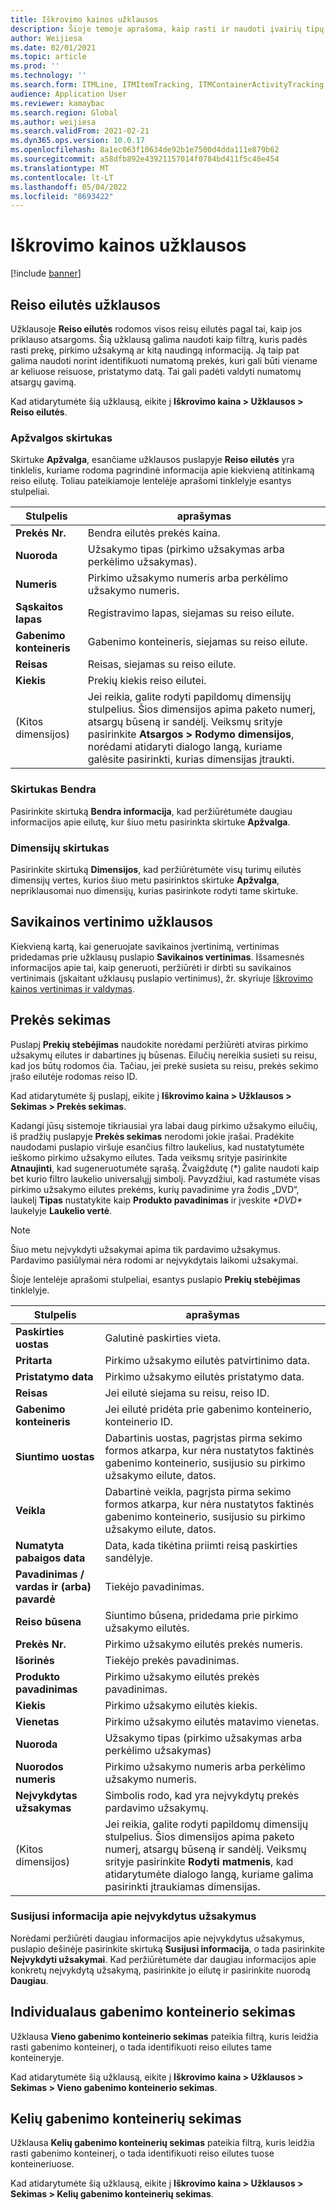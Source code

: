```yaml
---
title: Iškrovimo kainos užklausos
description: Šioje temoje aprašoma, kaip rasti ir naudoti įvairių tipų iškrovimo kainos modulio užklausas.
author: Weijiesa
ms.date: 02/01/2021
ms.topic: article
ms.prod: ''
ms.technology: ''
ms.search.form: ITMLine, ITMItemTracking, ITMContainerActivityTracking, ITMContainerTracking
audience: Application User
ms.reviewer: kamaybac
ms.search.region: Global
ms.author: weijiesa
ms.search.validFrom: 2021-02-21
ms.dyn365.ops.version: 10.0.17
ms.openlocfilehash: 8a1ec063f10634de92b1e7500d4dda111e879b62
ms.sourcegitcommit: a58dfb892e43921157014f0784bd411f5c40e454
ms.translationtype: MT
ms.contentlocale: lt-LT
ms.lasthandoff: 05/04/2022
ms.locfileid: "8693422"
---
```

# <a name="landed-cost-inquiries"></a>Iškrovimo kainos užklausos

[!include [banner](../../includes/banner.md)]

## <a name="voyage-line-inquiries"></a>Reiso eilutės užklausos

Užklausoje **Reiso eilutės** rodomos visos reisų eilutės pagal tai, kaip jos priklauso atsargoms. Šią užklausą galima naudoti kaip filtrą, kuris padės rasti prekę, pirkimo užsakymą ar kitą naudingą informaciją. Ją taip pat galima naudoti norint identifikuoti numatomą prekės, kuri gali būti viename ar keliuose reisuose, pristatymo datą. Tai gali padėti valdyti numatomų atsargų gavimą.

Kad atidarytumėte šią užklausą, eikite į **Iškrovimo kaina \> Užklausos \> Reiso eilutės**.

### <a name="overview-tab"></a>Apžvalgos skirtukas

Skirtuke **Apžvalga**, esančiame užklausos puslapyje **Reiso eilutės** yra tinklelis, kuriame rodoma pagrindinė informacija apie kiekvieną atitinkamą reiso eilutę. Toliau pateikiamoje lentelėje aprašomi tinklelyje esantys stulpeliai.

| Stulpelis | aprašymas |
|---|---|
| **Prekės Nr.** | Bendra eilutės prekės kaina. |
| **Nuoroda** | Užsakymo tipas (pirkimo užsakymas arba perkėlimo užsakymas). |
| **Numeris** | Pirkimo užsakymo numeris arba perkėlimo užsakymo numeris. |
| **Sąskaitos lapas** | Registravimo lapas, siejamas su reiso eilute. |
| **Gabenimo konteineris** | Gabenimo konteineris, siejamas su reiso eilute. |
| **Reisas** | Reisas, siejamas su reiso eilute. |
| **Kiekis** | Prekių kiekis reiso eilutei. |
| (Kitos dimensijos) | Jei reikia, galite rodyti papildomų dimensijų stulpelius. Šios dimensijos apima paketo numerį, atsargų būseną ir sandėlį. Veiksmų srityje pasirinkite **Atsargos \> Rodymo dimensijos**, norėdami atidaryti dialogo langą, kuriame galėsite pasirinkti, kurias dimensijas įtraukti. |

### <a name="general-tab"></a>Skirtukas Bendra

Pasirinkite skirtuką **Bendra informacija**, kad peržiūrėtumėte daugiau informacijos apie eilutę, kur šiuo metu pasirinkta skirtuke **Apžvalga**.

### <a name="dimensions-tab"></a>Dimensijų skirtukas

Pasirinkite skirtuką **Dimensijos**, kad peržiūrėtumėte visų turimų eilutės dimensijų vertes, kurios šiuo metu pasirinktos skirtuke **Apžvalga**, nepriklausomai nuo dimensijų, kurias pasirinkote rodyti tame skirtuke.

## <a name="cost-estimate-inquiries"></a>Savikainos vertinimo užklausos

Kiekvieną kartą, kai generuojate savikainos įvertinimą, vertinimas pridedamas prie užklausų puslapio **Savikainos vertinimas**. Išsamesnės informacijos apie tai, kaip generuoti, peržiūrėti ir dirbti su savikainos vertinimais (įskaitant užklausų puslapio vertinimus), žr. skyriuje [Iškrovimo kainos vertinimas ir valdymas](estimate-manage-landed-costs.md).

## <a name="item-tracking"></a>Prekės sekimas

Puslapį **Prekių stebėjimas** naudokite norėdami peržiūrėti atviras pirkimo užsakymų eilutes ir dabartines jų būsenas. Eilučių nereikia susieti su reisu, kad jos būtų rodomos čia. Tačiau, jei prekė susieta su reisu, prekės sekimo įrašo eilutėje rodomas reiso ID.

Kad atidarytumėte šį puslapį, eikite į **Iškrovimo kaina \> Užklausos \> Sekimas \> Prekės sekimas**.

Kadangi jūsų sistemoje tikriausiai yra labai daug pirkimo užsakymo eilučių, iš pradžių puslapyje **Prekės sekimas** nerodomi jokie įrašai. Pradėkite naudodami puslapio viršuje esančius filtro laukelius, kad nustatytumėte ieškomo pirkimo užsakymo eilutes. Tada veiksmų srityje pasirinkite **Atnaujinti**, kad sugeneruotumėte sąrašą. Žvaigždutę (\*) galite naudoti kaip bet kurio filtro laukelio universalųjį simbolį. Pavyzdžiui, kad rastumėte visas pirkimo užsakymo eilutes prekėms, kurių pavadinime yra žodis „DVD“, laukelį **Tipas** nustatykite kaip **Produkto pavadinimas** ir įveskite *\*DVD\** laukelyje **Laukelio vertė**.

> [!NOTE]
> Šiuo metu neįvykdyti užsakymai apima tik pardavimo užsakymus. Pardavimo pasiūlymai nėra rodomi ar neįvykdytais laikomi užsakymai.

Šioje lentelėje aprašomi stulpeliai, esantys puslapio **Prekių stebėjimas** tinklelyje.

| Stulpelis | aprašymas |
|---|---|
| **Paskirties uostas** | Galutinė paskirties vieta. |
| **Pritarta** | Pirkimo užsakymo eilutės patvirtinimo data. |
| **Pristatymo data** | Pirkimo užsakymo eilutės pristatymo data. |
| **Reisas** | Jei eilutė siejama su reisu, reiso ID. |
| **Gabenimo konteineris** | Jei eilutė pridėta prie gabenimo konteinerio, konteinerio ID. |
| **Siuntimo uostas** | Dabartinis uostas, pagrįstas pirma sekimo formos atkarpa, kur nėra nustatytos faktinės gabenimo konteinerio, susijusio su pirkimo užsakymo eilute, datos. |
| **Veikla** | Dabartinė veikla, pagrįsta pirma sekimo formos atkarpa, kur nėra nustatytos faktinės gabenimo konteinerio, susijusio su pirkimo užsakymo eilute, datos. |
| **Numatyta pabaigos data** | Data, kada tikėtina priimti reisą paskirties sandėlyje. |
| **Pavadinimas / vardas ir (arba) pavardė** | Tiekėjo pavadinimas. |
| **Reiso būsena** | Siuntimo būsena, pridedama prie pirkimo užsakymo eilutės. |
| **Prekės Nr.** | Pirkimo užsakymo eilutės prekės numeris. |
| **Išorinės** | Tiekėjo prekės pavadinimas. |
| **Produkto pavadinimas** | Pirkimo užsakymo eilutės prekės pavadinimas. |
| **Kiekis** | Pirkimo užsakymo eilutės kiekis. |
| **Vienetas** | Pirkimo užsakymo eilutės matavimo vienetas. |
| **Nuoroda** | Užsakymo tipas (pirkimo užsakymas arba perkėlimo užsakymas) |
| **Nuorodos numeris** | Pirkimo užsakymo numeris arba perkėlimo užsakymo numeris. |
| **Neįvykdytas užsakymas** | Simbolis rodo, kad yra neįvykdytų prekės pardavimo užsakymų. |
| (Kitos dimensijos) | Jei reikia, galite rodyti papildomų dimensijų stulpelius. Šios dimensijos apima paketo numerį, atsargų būseną ir sandėlį. Veiksmų srityje pasirinkite **Rodyti matmenis**, kad atidarytumėte dialogo langą, kuriame galima pasirinkti įtraukiamas dimensijas. |

### <a name="related-information-about-backorders"></a>Susijusi informacija apie neįvykdytus užsakymus

Norėdami peržiūrėti daugiau informacijos apie neįvykdytus užsakymus, puslapio dešinėje pasirinkite skirtuką **Susijusi informacija**, o tada pasirinkite **Neįvykdyti užsakymai**. Kad peržiūrėtumėte dar daugiau informacijos apie konkretų neįvykdytą užsakymą, pasirinkite jo eilutę ir pasirinkite nuorodą **Daugiau**.

## <a name="individual-shipping-container-tracking"></a>Individualaus gabenimo konteinerio sekimas

Užklausa **Vieno gabenimo konteinerio sekimas** pateikia filtrą, kuris leidžia rasti gabenimo konteinerį, o tada identifikuoti reiso eilutes tame konteineryje.

Kad atidarytumėte šią užklausą, eikite į **Iškrovimo kaina \> Užklausos \> Sekimas \> Vieno gabenimo konteinerio sekimas**.

## <a name="multiple-shipping-container-tracking"></a>Kelių gabenimo konteinerių sekimas

Užklausa **Kelių gabenimo konteinerių sekimas** pateikia filtrą, kuris leidžia rasti gabenimo konteinerį, o tada identifikuoti reiso eilutes tuose konteineriuose.

Kad atidarytumėte šią užklausą, eikite į **Iškrovimo kaina \> Užklausos \> Sekimas \> Kelių gabenimo konteinerių sekimas**.
